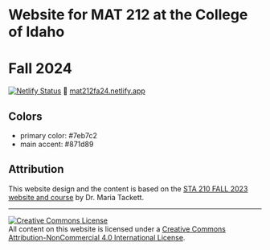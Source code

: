 # Website for MAT 212 at the College of Idaho

# Fall 2024

[![Netlify Status](https://api.netlify.com/api/v1/badges/703d6704-9be5-48dc-958f-c6f7c7b338ce/deploy-status)](https://app.netlify.com/sites/math212fa24/deploys)
:link: [mat212fa24.netlify.app](https://mat212fa24.netlify.app/)

## Colors

-   primary color: #7eb7c2
-   main accent: #871d89

## Attribution

This website design and the content is based on the [STA 210 FALL 2023 website and course](https://github.com/sta210-fa23/website/) by Dr. Maria Tackett.

<hr>

<a rel="license" href="http://creativecommons.org/licenses/by-nc/4.0/"><img src="https://i.creativecommons.org/l/by-nc/4.0/88x31.png" alt="Creative Commons License" style="border-width:0"/></a><br />All content on this website is licensed under a <a rel="license" href="http://creativecommons.org/licenses/by-nc/4.0/">Creative Commons Attribution-NonCommercial 4.0 International License</a>.
